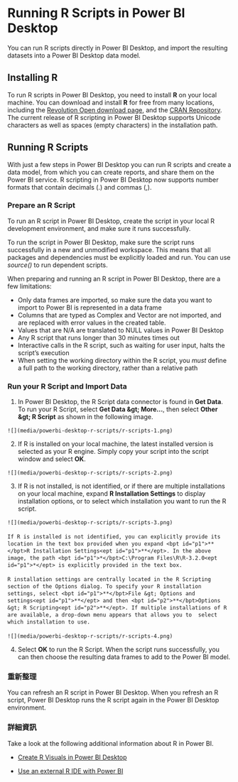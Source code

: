 <properties
   pageTitle="Running R Scripts in Power BI Desktop"
   description="Running R Scripts in Power BI Desktop"
   services="powerbi"
   documentationCenter=""
   authors="davidiseminger"
   manager="mblythe"
   backup=""
   editor=""
   tags=""
   qualityFocus="no"
   qualityDate=""/>

<tags
   ms.service="powerbi"
   ms.devlang="NA"
   ms.topic="article"
   ms.tgt_pltfrm="NA"
   ms.workload="powerbi"
   ms.date="09/29/2016"
   ms.author="davidi"/>

# Running R Scripts in Power BI Desktop

You can run R scripts directly in Power BI Desktop, and import the resulting datasets into a Power BI Desktop data model.

## Installing R

To run R scripts in Power BI Desktop, you need to install <bpt id="p1">**</bpt>R<ept id="p1">**</ept> on your local machine. You can download and install <bpt id="p1">**</bpt>R<ept id="p1">**</ept> for free from many locations, including the <bpt id="p2">[</bpt>Revolution Open download page<ept id="p2">](https://mran.revolutionanalytics.com/download/)</ept>, and the <bpt id="p3">[</bpt>CRAN Repository<ept id="p3">](https://cran.r-project.org/bin/windows/base/)</ept>. The current release of R scripting in Power BI Desktop supports Unicode characters as well as spaces (empty characters) in the installation path.

## Running R Scripts
With just a few steps in Power BI Desktop you can run R scripts and create a data model, from which you can create reports, and share them on the Power BI service. R scripting in Power BI Desktop now supports number formats that contain decimals (.) and commas (,).

### Prepare an R Script
To run an R script in Power BI Desktop, create the script in your local R development environment, and make sure it runs successfully.

To run the script in Power BI Desktop, make sure the script runs successfully in a new and unmodified workspace. This means that all packages and dependencies must be explicitly loaded and run. You can use <bpt id="p1">*</bpt>source()<ept id="p1">*</ept> to run dependent scripts.

When preparing and running an R script in Power BI Desktop, there are a few limitations:
-   Only data frames are imported, so make sure the data you want to import to Power BI is represented in a data frame
-   Columns that are typed as Complex and Vector are not imported, and are replaced with error values in the created table.
-   Values that are N/A are translated to NULL values in Power BI Desktop
-   Any R script that runs longer than 30 minutes times out
-   Interactive calls in the R script, such as waiting for user input, halts the script’s execution
-   When setting the working directory within the R script, you <bpt id="p1">*</bpt>must<ept id="p1">*</ept> define a full path to the working directory, rather than a relative path


### Run your R Script and Import Data

1.   In Power BI Desktop, the R Script data connector is found in <bpt id="p1">**</bpt>Get Data<ept id="p1">**</ept>. To run your R Script, select <bpt id="p1">**</bpt>Get Data <ph id="ph1">&amp;gt;</ph> More...<ept id="p1">**</ept>, then select <bpt id="p2">**</bpt>Other <ph id="ph2">&amp;gt;</ph> R Script<ept id="p2">**</ept> as shown in the following image.

    ![](media/powerbi-desktop-r-scripts/r-scripts-1.png)

2.   If R is installed on your local machine, the latest installed version is selected as your R engine. Simply copy your script into the script window and select <bpt id="p1">**</bpt>OK<ept id="p1">**</ept>.

    ![](media/powerbi-desktop-r-scripts/r-scripts-2.png)

3.   If R is not installed, is not identified, or if there are multiple installations on your local machine, expand <bpt id="p1">**</bpt>R Installation Settings<ept id="p1">**</ept> to display installation options, or to select which installation you want to run the R script.

    ![](media/powerbi-desktop-r-scripts/r-scripts-3.png)

    If R is installed is not identified, you can explicitly provide its location in the text box provided when you expand <bpt id="p1">**</bpt>R Installation Settings<ept id="p1">**</ept>. In the above image, the path <bpt id="p1">*</bpt>C:\Program Files\R\R-3.2.0<ept id="p1">*</ept> is explicitly provided in the text box.

    R installation settings are centrally located in the R Scripting section of the Options dialog. To specify your R installation settings, select <bpt id="p1">**</bpt>File &gt; Options and settings<ept id="p1">**</ept> and then <bpt id="p2">**</bpt>Options &gt; R Scripting<ept id="p2">**</ept>. If multiple installations of R are available, a drop-down menu appears that allows you to  select which installation to use.

    ![](media/powerbi-desktop-r-scripts/r-scripts-4.png)

4.   Select <bpt id="p1">**</bpt>OK<ept id="p1">**</ept> to run the R Script. When the script runs successfully, you can then choose the resulting data frames to add to the Power BI model.

### 重新整理
You can refresh an R script in Power BI Desktop. When you refresh an R script, Power BI Desktop runs the R script again in the Power BI Desktop environment.

### 詳細資訊

Take a look at the following additional information about R in Power BI.

-   [Create R Visuals in Power BI Desktop](powerbi-desktop-r-visuals.md)

-   [Use an external R IDE with Power BI](powerbi-desktop-r-ide.md)
